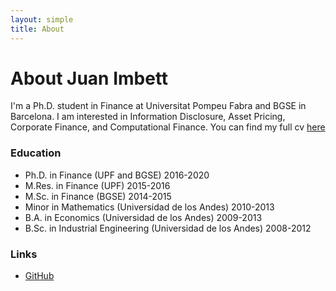 ```yaml
---
layout: simple
title: About
---
```


# About Juan Imbett

I'm a Ph.D. student in Finance at Universitat Pompeu Fabra and BGSE in Barcelona. I am interested in Information Disclosure, Asset Pricing, Corporate Finance, and Computational Finance. You can find my full cv <a href="main.pdf"> here </a>


### Education

- Ph.D. in Finance (UPF and BGSE) 2016-2020
- M.Res. in Finance (UPF) 2015-2016
- M.Sc. in Finance (BGSE) 2014-2015
- Minor in Mathematics (Universidad de los Andes) 2010-2013
- B.A. in Economics (Universidad de los Andes) 2009-2013
- B.Sc. in Industrial Engineering (Universidad de los Andes) 2008-2012

### Links

- [GitHub](https://github.com/jfimbett)

